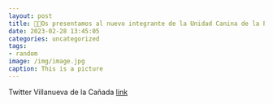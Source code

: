 ```yaml
---
layout: post
title: 🐾🐶Os presentamos al nuevo integrante de la Unidad Canina de la PolicíaLocal de VillanuevaDeLaCañada. Se llama Tizón, tiene 6 m...
date: 2023-02-28 13:45:05
categories: uncategorized
tags:
- random
image: /img/image.jpg
caption: This is a picture
---
```

Twitter Villanueva de la Cañada [link](https://twitter.com/AytoVDLCanada/status/1630532948557529091)
